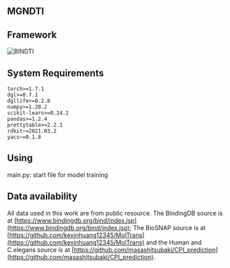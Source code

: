 ## MGNDTI

## Framework
![BINDTI](image/MGNDTI.png)

## System Requirements
```
torch>=1.7.1
dgl>=0.7.1
dgllife>=0.2.8
numpy>=1.20.2
scikit-learn>=0.24.2
pandas>=1.2.4
prettytable>=2.2.1
rdkit~=2021.03.2
yacs~=0.1.8
```

## Using
main.py: start file for model training

## Data availability
All data used in this work are from public resource. The BindingDB source is at [https://www.bindingdb.org/bind/index.jsp](https://www.bindingdb.org/bind/index.jsp); The BioSNAP source is at [https://github.com/kexinhuang12345/MolTrans](https://github.com/kexinhuang12345/MolTrans) and the Human and C.elegans source is at [https://github.com/masashitsubaki/CPI_prediction](https://github.com/masashitsubaki/CPI_prediction).
